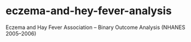 # eczema-and-hey-fever-analysis
Eczema and Hay Fever Association – Binary Outcome Analysis (NHANES 2005–2006)
